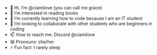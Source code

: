 - 👋 Hi, I’m @ciamilove (you can call me grace)
- 👀 I’m interested in reading books
- 🌱 I’m currently learning how to code because I am an IT student
- 💞️ I’m looking to collaborate with other students who are beginners in coding
- 📫 How to reach me: Discord @ciamilove
- 😄 Pronouns: she/her
- ⚡ Fun fact: I rarely sleep

<!---
ciamilove/ciamilove is a ✨ special ✨ repository because its `README.md` (this file) appears on your GitHub profile.
You can click the Preview link to take a look at your changes.
--->
